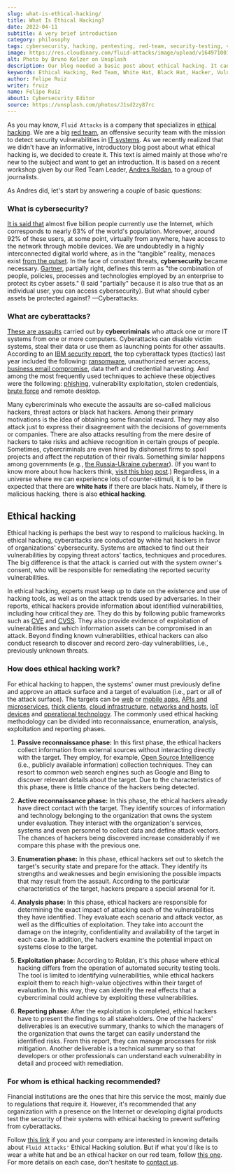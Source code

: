 ```yaml
---
slug: what-is-ethical-hacking/
title: What Is Ethical Hacking?
date: 2022-04-11
subtitle: A very brief introduction
category: philosophy
tags: cybersecurity, hacking, pentesting, red-team, security-testing, vulnerability
image: https://res.cloudinary.com/fluid-attacks/image/upload/v1649710011/blog/what-is-ethical-hacking/cover_ethical_hacking.webp
alt: Photo by Bruno Kelzer on Unsplash
description: Our blog needed a basic post about ethical hacking. It can be helpful as an introduction for those who don't know and want to learn about it.
keywords: Ethical Hacking, Red Team, White Hat, Black Hat, Hacker, Vulnerability, Cyberattack, Introduction, Pentesting
author: Felipe Ruiz
writer: fruiz
name: Felipe Ruiz
about1: Cybersecurity Editor
source: https://unsplash.com/photos/J1sd2zy87rc
---
```


As you may know,
`Fluid Attacks` is a company
that specializes in [ethical hacking](../../solutions/ethical-hacking/).
We are a big [red team](../../solutions/red-teaming/),
an offensive security team
with the mission to detect security vulnerabilities in [IT systems](../../systems/).
As we recently realized that
we didn't have an informative, introductory blog post
about what ethical hacking is,
we decided to create it.
This text is aimed mainly at those who're new to the subject
and want to get an introduction.
It is based on a recent workshop given by our Red Team Leader,
[Andres Roldan](../../about-us/people/aroldan/),
to a group of journalists.

As Andres did,
let's start by answering a couple of basic questions:

### What is cybersecurity?

[It is said that](https://datareportal.com/global-digital-overview)
almost five billion people currently use the Internet,
which corresponds to nearly 63% of the world's population.
Moreover,
around 92% of these users,
at some point,
virtually from anywhere,
have access to the network through mobile devices.
We are undoubtedly in a highly interconnected digital world
where,
as in the "tangible" reality,
menaces exist [from the outset](../first-cyberattack/).
In the face of constant threats,
**cybersecurity** became necessary.
[Gartner](https://www.gartner.com/en/information-technology/glossary/cybersecurity),
partially right,
defines this term
as "the combination of people,
policies, processes and technologies
employed by an enterprise
to protect its cyber assets."
(I said "partially"
because it is also true that as an individual user,
you can access cybersecurity).
But what should cyber assets be protected against?
—Cyberattacks.

### What are cyberattacks?

[These are assaults](https://www.checkpoint.com/cyber-hub/cyber-security/what-is-cyber-attack/)
carried out by **cybercriminals**
who attack one or more IT systems
from one or more computers.
Cyberattacks can disable victim systems,
steal their data
or use them as launching points for other assaults.
According to an [IBM security report](https://www.ibm.com/security/data-breach/threat-intelligence/),
the top cyberattack types (tactics) last year
included the following:
[ransomware](../ransomware/),
unauthorized server access,
[business email compromise](../cost-cybercrime-ii/),
data theft and credential harvesting.
And among the most frequently used techniques
to achieve these objectives
were the following:
[phishing](../phishing/),
vulnerability exploitation,
stolen credentials,
[brute force](../pass-cracking/) and remote desktop.

Many cybercriminals
who execute the assaults are so-called malicious hackers,
threat actors or black hat hackers.
Among their primary motivations is the idea of obtaining some financial reward.
They may also attack just to express their disagreement
with the decisions of governments or companies.
There are also attacks resulting from the mere desire of hackers to take risks
and achieve recognition in certain groups of people.
Sometimes,
cybercriminals are even hired by dishonest firms to spoil projects
and affect the reputation of their rivals.
Something similar happens among governments
(e.g., [the Russia-Ukraine cyberwar](../timeline-new-cyberwar/)).
(If you want to know more about how hackers think,
[visit this blog post](../thinking-like-hacker/).)
Regardless,
in a universe where we can experience lots of counter-stimuli,
it is to be expected that
there are **white hats** if there are black hats.
Namely,
if there is malicious hacking,
there is also **ethical hacking**.

## Ethical hacking

Ethical hacking is perhaps the best way
to respond to malicious hacking.
In ethical hacking,
cyberattacks are conducted by white hat hackers
in favor of organizations' cybersecurity.
Systems are attacked to find out their vulnerabilities
by copying threat actors' tactics,
techniques and procedures.
The big difference is that
the attack is carried out with the system owner's consent,
who will be responsible for remediating the reported security vulnerabilities.

<cta-banner
  buttontxt="Read more"
  link="/solutions/ethical-hacking/"
  title="Get started with Fluid Attacks' Ethical Hacking solution right now"
/>

In ethical hacking,
experts must keep up to date
on the existence and use of hacking tools,
as well as on the attack trends used by adversaries.
In their reports,
ethical hackers provide information about identified vulnerabilities,
including how critical they are.
They do this by following public frameworks
such as [CVE](../../compliance/cve/)
and [CVSS](https://www.first.org/cvss/).
They also provide evidence of exploitation of vulnerabilities
and which information assets can be compromised in an attack.
Beyond finding known vulnerabilities,
ethical hackers can also conduct research
to discover and record zero-day vulnerabilities,
i.e., previously unknown threats.

### How does ethical hacking work?

For ethical hacking to happen,
the systems' owner must previously define and approve an attack surface
and a target of evaluation
(i.e., part or all of the attack surface).
The targets can be [web](../../systems/web-apps/)
or [mobile apps](../../systems/mobile-apps/),
[APIs and microservices](../../systems/apis/),
[thick clients](../../systems/thick-clients/),
[cloud infrastructure](../../systems/cloud-infrastructure/),
[networks and hosts](../../systems/networks-and-hosts/),
[IoT devices](../../systems/iot/)
and [operational technology](../../systems/ot/).
The commonly used ethical hacking methodology
can be divided into reconnaissance,
enumeration, analysis, exploitation and reporting phases.

1. **Passive reconnaissance phase:**
   In this first phase,
   the ethical hackers collect information from external sources
   without interacting directly with the target.
   They employ,
   for example,
   [Open Source Intelligence](../social-engineering/)
   (i.e., publicly available information)
   collection techniques.
   They can resort to common web search engines
   such as Google and Bing
   to discover relevant details about the target.
   Due to the characteristics of this phase,
   there is little chance of the hackers being detected.

2. **Active reconnaissance phase:**
   In this phase,
   the ethical hackers already have direct contact with the target.
   They identify sources of information
   and technology belonging to the organization
   that owns the system under evaluation.
   They interact with the organization's services,
   systems and even personnel
   to collect data and define attack vectors.
   The chances of hackers being discovered increase considerably
   if we compare this phase with the previous one.

3. **Enumeration phase:**
   In this phase,
   ethical hackers set out to sketch the target's security state
   and prepare for the attack.
   They identify its strengths and weaknesses
   and begin envisioning the possible impacts
   that may result from the assault.
   According to the particular characteristics of the target,
   hackers prepare a special arsenal for it.

4. **Analysis phase:**
   In this phase,
   ethical hackers are responsible
   for determining the exact impact
   of attacking each of the vulnerabilities they have identified.
   They evaluate each scenario and attack vector,
   as well as the difficulties of exploitation.
   They take into account the damage on the integrity,
   confidentiality and availability of the target in each case.
   In addition,
   the hackers examine the potential impact
   on systems close to the target.

5. **Exploitation phase:**
   According to Roldan,
   it's this phase
   where ethical hacking differs
   from the operation of automated security testing tools.
   The tool is limited to identifying vulnerabilities,
   while ethical hackers exploit them
   to reach high-value objectives
   within their target of evaluation.
   In this way,
   they can identify the real effects
   that a cybercriminal could achieve
   by exploiting these vulnerabilities.

6. **Reporting phase:**
   After the exploitation is completed,
   ethical hackers have to present the findings to all stakeholders.
   One of the hackers' deliverables is an executive summary,
   thanks to which the managers of the organization
   that owns the target
   can easily understand the identified risks.
   From this report,
   they can manage processes for risk mitigation.
   Another deliverable is a technical summary
   so that developers
   or other professionals
   can understand each vulnerability in detail
   and proceed with remediation.

### For whom is ethical hacking recommended?

Financial institutions are the ones that hire this service the most,
mainly due to regulations that require it.
However,
it's recommended that any organization with a presence on the Internet
or developing digital products
test the security of their systems with ethical hacking
to prevent suffering from cyberattacks.

Follow [this link](../../solutions/ethical-hacking/)
if you and your company are interested in knowing details
about `Fluid Attacks'` Ethical Hacking solution.
But if what you'd like is to wear a white hat
and be an ethical hacker on our red team,
follow [this one](../../careers/).
For more details on each case,
don't hesitate to [contact us](../../contact-us/).
